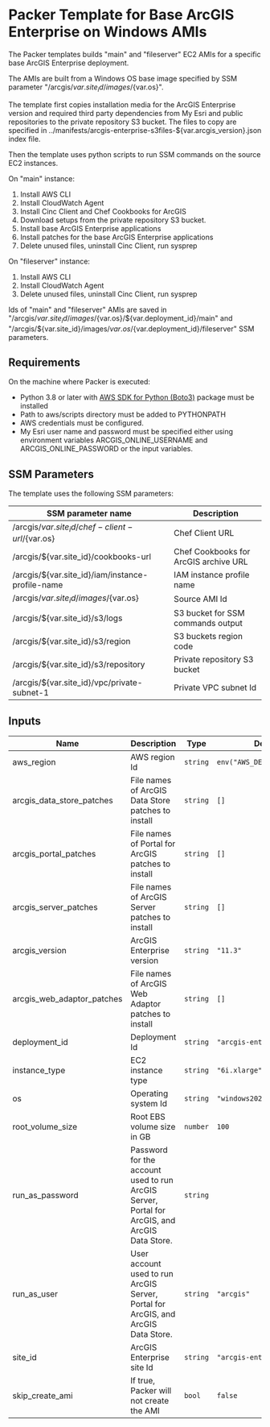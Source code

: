 # Packer Template for Base ArcGIS Enterprise on Windows AMIs

The Packer templates builds "main" and "fileserver" EC2 AMIs for a specific base ArcGIS Enterprise deployment.

The AMIs are built from a Windows OS base image specified by SSM parameter "/arcgis/${var.site_id}/images/${var.os}".

The template first copies installation media for the ArcGIS Enterprise version and required third party dependencies from My Esri and public repositories to the private repository S3 bucket. The files to copy are specified in ../manifests/arcgis-enterprise-s3files-${var.arcgis_version}.json index file.

Then the template uses python scripts to run SSM commands on the source EC2 instances.

On "main" instance:

1. Install AWS CLI
2. Install CloudWatch Agent
3. Install Cinc Client and Chef Cookbooks for ArcGIS
4. Download setups from the private repository S3 bucket.
5. Install base ArcGIS Enterprise applications
6. Install patches for the base ArcGIS Enterprise applications
7. Delete unused files, uninstall Cinc Client, run sysprep

On "fileserver" instance:

1. Install AWS CLI
2. Install CloudWatch Agent
3. Delete unused files, uninstall Cinc Client, run sysprep

Ids of "main" and "fileserver" AMIs are saved in "/arcgis/${var.site_id}/images/${var.os}/${var.deployment_id}/main" and "/arcgis/${var.site_id}/images/${var.os}/${var.deployment_id}/fileserver" SSM parameters.

## Requirements

On the machine where Packer is executed:

* Python 3.8 or later with [AWS SDK for Python (Boto3)](https://aws.amazon.com/sdk-for-python/) package must be installed
* Path to aws/scripts directory must be added to PYTHONPATH
* AWS credentials must be configured.
* My Esri user name and password must be specified either using environment variables ARCGIS_ONLINE_USERNAME and ARCGIS_ONLINE_PASSWORD or the input variables.

## SSM Parameters

The template uses the following SSM parameters:

| SSM parameter name | Description |
|--------------------|-------------|
| /arcgis/${var.site_id}/chef-client-url/${var.os} | Chef Client URL |
| /arcgis/${var.site_id}/cookbooks-url | Chef Cookbooks for ArcGIS archive URL |
| /arcgis/${var.site_id}/iam/instance-profile-name | IAM instance profile name|
| /arcgis/${var.site_id}/images/${var.os} | Source AMI Id|
| /arcgis/${var.site_id}/s3/logs | S3 bucket for SSM commands output |
| /arcgis/${var.site_id}/s3/region | S3 buckets region code |
| /arcgis/${var.site_id}/s3/repository | Private repository S3 bucket |
| /arcgis/${var.site_id}/vpc/private-subnet-1 | Private VPC subnet Id|

## Inputs

| Name | Description | Type | Default | Required |
|------|-------------|------|---------|:--------:|
| aws_region | AWS region Id | `string` | `env("AWS_DEFAULT_REGION")` | no |
| arcgis_data_store_patches |File names of ArcGIS Data Store patches to install | `string` | `[]` | no |
| arcgis_portal_patches | File names of Portal for ArcGIS patches to install | `string` | `[]` | no |
| arcgis_server_patches | File names of ArcGIS Server patches to install | `string` | `[]` | no |
| arcgis_version | ArcGIS Enterprise version | `string` | `"11.3"` | no |
| arcgis_web_adaptor_patches | File names of ArcGIS Web Adaptor patches to install | `string` | `[]` | no |
| deployment_id | Deployment Id | `string` | `"arcgis-enterprise-base"` | no |
| instance_type | EC2 instance type | `string` | `"6i.xlarge"` | no |
| os | Operating system Id | `string` | `"windows2022"` | no |
| root_volume_size | Root EBS volume size in GB | `number` | `100` | no |
| run_as_password | Password for the account used to run ArcGIS Server, Portal for ArcGIS, and ArcGIS Data Store. | `string` | | yes |
| run_as_user | User account used to run ArcGIS Server, Portal for ArcGIS, and ArcGIS Data Store. | `string` | `"arcgis"` | no |
| site_id | ArcGIS Enterprise site Id | `string` | `"arcgis-enterprise"` | no |
| skip_create_ami | If true, Packer will not create the AMI | `bool` | `false` | no |
